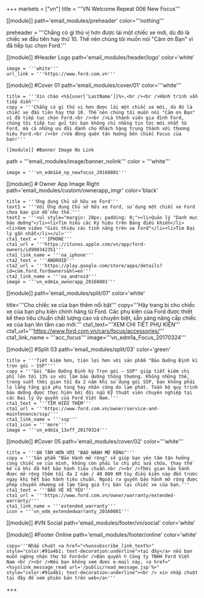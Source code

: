 +++
markets = ["vn"]
title = '''VN Welcome Repeat 006 New Focus'''

[[module]]
path='email_modules/preheader'
color='''nothing'''

preheader = '''Chẳng có gì thú vị hơn được lái một chiếc xe mới, dù đó là chiếc xe đầu tiên hay thứ 10. Thế nên chúng tôi muốn nói "Cảm ơn Bạn" vì đã tiếp tục chọn Ford.'''

[[module]] #Header Logo
path='email_modules/header/logo'
color='white'

	image = '''white'''
	url_link = '''https://www.ford.com.vn'''

[[module]] #Cover 01
path='email_modules/cover/01'
color='''white'''
 
	title = '''Xin chào <%${user['LastName']}%>,<br /><br />Hành trình vẫn tiếp diễn'''
	copy = '''Chẳng có gì thú vị hơn được lái một chiếc xe mới, dù đó là chiếc xe đầu tiên hay thứ 10. Thế nên chúng tôi muốn nói "Cảm ơn Bạn" vì đã tiếp tục chọn Ford.<br /><br />Là thành viên gia đình Ford, chúng tôi tiếp tục gửi tới bạn không chỉ những tin tức mới nhất từ Ford, mà cả những ưu đãi dành cho Khách hàng trung thành với thương hiệu Ford.<br /><br />Và đừng quên tận hưởng bên chiếc Focus của bạn!'''

	[[module]] #Banner Image No Link
path = '''email_modules/image/banner_nolink'''
color = '''white'''

	image = '''vn_edm1&4_np_newfocus_20160801'''

[[module]] # Owner App Image Right
path='email_modules/custom/ownerapp_imgr'
color='black'

	title = '''Ứng dụng Chủ sở hữu xe Ford'''
	text1 = '''Với Ứng dụng Chủ sở hữu xe Ford, sử dụng một chiếc xe Ford chưa bao giờ dễ như thế.'''
	text2 = '''<ul style="margin: 20px; padding: 0;"><li>Quản lý "Danh mục bảo dưỡng"</li><li>Tìm hiểu các Ký hiệu trên Bảng điều khiển</li><li>Xem video "Giới thiệu các tính năng trên xe Ford"</li><li>Tìm Đại lý gần nhất</li></ul>'''
	cta1_text = '''IPHONE'''
	cta1_url = '''https://itunes.apple.com/vn/app/ford-owners/id990342351'''
	cta1_link_name = '''oa_iphone'''
	cta2_text = '''ANDROID'''
	cta2_url = '''https://play.google.com/store/apps/details?id=com.ford.fordowners&hl=en'''
	cta2_link_name = '''oa_android'''
	image = '''vn_edm1a_ownerapp_20160801'''

 [[module]]
path='email_modules/split/07'
color='white'

title='''Cho chiếc xe của bạn thêm nổi bật'''
copy='''Hãy trang bị cho chiếc xe của bạn phụ kiện chính hãng từ Ford. Các phụ kiện của Ford được thiết kế theo tiêu chuẩn chất lượng cao và chuyên biệt, sẵn sàng nâng cấp chiếc xe của bạn lên tầm cao mới.'''
cta1_text='''XEM CHI TIẾT PHỤ KIỆN'''
cta1_url='''https://www.ford.com.vn/cars/focus/accessories/'''
cta1_link_name = '''acc_focus'''
image='''vn_edm1a_Focus_20170324'''

[[module]] #Split 03
path='email_modules/split/03'
color='green'

	title = '''Tiết kiệm hơn, tiện lợi hơn với sản phẩm "Bảo Dưỡng Định kì trọn gói – SSP"'''
	copy = '''Gói "Bảo Dưỡng Định kỳ Trọn gói – SSP" giúp tiết kiệm chi phí lên tới 13% so với làm bảo dưỡng thông thường. Không những thế, trong suốt thời gian tối đa 2 năm khi sử dụng gói SSP, bạn không phải lo lắng tăng giá phụ tùng hay nhân công do lạm phát. Toàn bộ quy trình bảo dưỡng được thực hiện bởi đội ngũ Kỹ thuật viên chuyên nghiệp tại các Đại lý Ủy quyền của Ford Việt Nam.'''
	cta1_text = '''TÌM HIỂU THÊM'''
	cta1_url = '''https://www.ford.com.vn/owner/service-and-maintenance/ssp/'''
	cta1_link_name = '''ssp'''
	cta1_icon = '''more'''
	image = '''vn_edm1a_13off_20170324'''

[[module]] #Cover 05
path='email_modules/cover/02'
color='''white'''

	title = '''AN TÂM HƠN VỚI "BẢO HÀNH MỞ RỘNG"'''
	copy = '''Sản phẩm "Bảo Hành mở rộng" sẽ giúp bạn yên tâm tận hưởng cùng chiếc xe của mình, không còn phải lo chi phí sửa chữa, thay thế kể cả khi đã hết bảo hành tiêu chuẩn.<br /><br />Thời gian bảo hành được mở rộng thêm tối đa 2 năm / 40 000 KM tùy điều kiện nào đến trước ngay khi hết bảo hành tiêu chuẩn. Ngoài ra quyền bảo hành mở rộng được phép chuyển nhượng sẽ làm tăng giá trị bán lại chiếc xe của bạn.'''
	cta1_text = '''BẢO VỆ XẾ YÊU'''
	cta1_url = '''https://www.ford.com.vn/owner/warranty/extended-warranty/'''
	cta1_link_name = '''extended_warranty'''
	icon = '''vn_edm_extendedwarranty_20160801'''

[[module]] #VN Social
path='email_modules/footer/vn/social'
color='white'

[[module]] #Footer Online
path='email_modules/footer/online'
color='white'

	copy='''Nhấp chuột <a href="<%unsubscribe_link_text%>" style="color:#91a4b1; text-decoration:underline">tại đây</a> nếu bạn muốn ngừng nhận thư từ Ford<br />Bản quyền © Công ty TNHH Ford Việt Nam <br /><br />Nếu bạn không xem đươc e-mail này, <a href="<%syslink_message_read url='/public/read_message.jsp'%>" style="color:#91a4b1; text-decoration:underline"><br /> xin nhấp chuột tại đây để xem phiên bản trên web</a>'''


+++